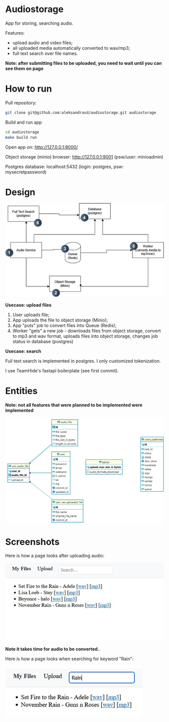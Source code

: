 

# Audiostorage

App for storing, searching audio.  

Features: 

* upload audio and video files; 
* all uploaded media automatically converted to wav/mp3;
* full text search over file names.

**Note: after submitting files to be uploaded, you need to wait until you can see them on page**

# How to run

Pull repository:

```bash
git clone git@github.com:aleksandrasd/audiostorage.git audiostorage
```

Build and run app

```bash
cd audiostorage
make build run
```

Open app on: http://127.0.0.1:8000/


Object storage (minio) browser: http://127.0.0.1:9001 (psw/user: minioadmin)


Postgres database: localhost:5432 (login: postgres, psw: mysecretpassword)


# Design

![image](img/design.jpg)


**Usecase: upload files**

1. User uploads file;
2. App uploads the file to object storage (Minio);
3. App "puts" job to convert files into Queue (Redis);
4. Worker "gets" a new job - downloads files from object storage, convert to mp3 and wav format, uploads files into object storage, changes job status in database (postgres)

**Usecase: search**

Full text search is implemented in postgres. I only customized tokenization.

I use TeamHide's fastapi boilerplate (see first commit).

# Entities

**Note: not all features that were planned to be implemented were implemented**

![image](img/entity.jpg)

# Screenshots

Here is how a page looks after uploading audio:

![image](img/ss01.jpg)

**Note it takes time for audio to be converted.**.

Here is how a page looks when searching for keyword "Rain":

![image](img/ss02.jpg)

